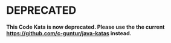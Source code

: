 # DEPRECATED

**This Code Kata is now deprecated. Please use the the current https://github.com/c-guntur/java-katas instead.**

